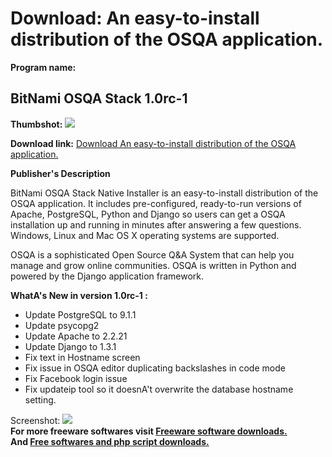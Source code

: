 # Download: An easy-to-install distribution of the OSQA application.

**Program name:**

## BitNami OSQA Stack 1.0rc-1

  
**Thumbshot:** ![](http://www.freewarefiles.com/screenshot/bnosqastck_md.jpg)   
  
**Download link:** [Download An easy-to-install distribution of the OSQA application.](http://freesoftwares.boysofts.com/BitNami-OSQA-Stack_program_69841.html)  
  


**Publisher's Description**  
  


BitNami OSQA Stack Native Installer is an easy-to-install distribution of the OSQA application. It includes pre-configured, ready-to-run versions of Apache, PostgreSQL, Python and Django so users can get a OSQA installation up and running in minutes after answering a few questions. Windows, Linux and Mac OS X operating systems are supported. 

OSQA is a sophisticated Open Source Q&A System that can help you manage and grow online communities. OSQA is written in Python and powered by the Django application framework. 

**WhatA's New in version 1.0rc-1 :**

  * Update PostgreSQL to 9.1.1
  * Update psycopg2
  * Update Apache to 2.2.21
  * Update Django to 1.3.1
  * Fix text in Hostname screen
  * Fix issue in OSQA editor duplicating backslashes in code mode
  * Fix Facebook login issue
  * Fix updateip tool so it doesnA't overwrite the database hostname setting.

  
  
Screenshot: ![](http://www.freewarefiles.com/screenshot/bnosqastck.jpg)   
**For more freeware softwares visit [Freeware software downloads.](http://freesoftwares.boysofts.com/)**   
**And [Free softwares and php script downloads.](http://www.boysofts.com/)**

